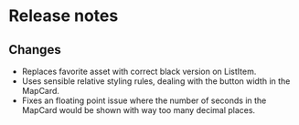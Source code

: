 # Release notes
## Changes
* Replaces favorite asset with correct black version on ListItem.
* Uses sensible relative styling rules, dealing with the button width in the MapCard.
* Fixes an floating point issue where the number of seconds in the MapCard would be shown with way too many decimal places.